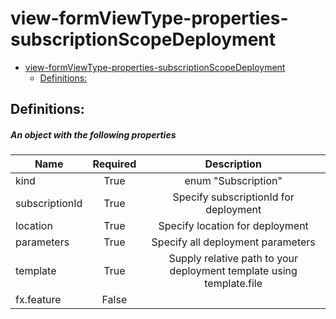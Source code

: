 <a name="view-formviewtype-properties-subscriptionscopedeployment"></a>
# view-formViewType-properties-subscriptionScopeDeployment
* [view-formViewType-properties-subscriptionScopeDeployment](#view-formviewtype-properties-subscriptionscopedeployment)
    * [Definitions:](#view-formviewtype-properties-subscriptionscopedeployment-definitions)

<a name="view-formviewtype-properties-subscriptionscopedeployment-definitions"></a>
## Definitions:
<a name="view-formviewtype-properties-subscriptionscopedeployment-definitions-an-object-with-the-following-properties"></a>
##### An object with the following properties
| Name | Required | Description
| ---|:--:|:--:|
|kind|True|enum "Subscription"
|subscriptionId|True|Specify subscriptionId for deployment
|location|True|Specify location for deployment
|parameters|True|Specify all deployment parameters
|template|True|Supply relative path to your deployment template using template.file
|fx.feature|False|
